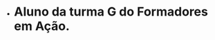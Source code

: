 - # Aluno da turma G do Formadores em Ação.




<!---
SantoroDarlan/SantoroDarlan is a ✨ special ✨ repository because its `README.md` (this file) appears on your GitHub profile.
You can click the Preview link to take a look at your changes.
--->
